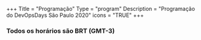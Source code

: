 +++
Title = "Programação"
Type = "program"
Description = "Programação do DevOpsDays São Paulo 2020"
icons = "TRUE"
+++

### Todos os horários são BRT (GMT-3)

